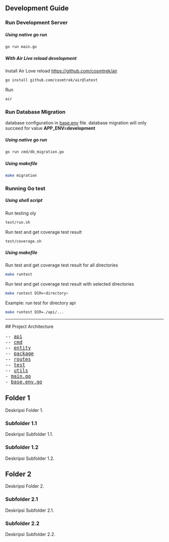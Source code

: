 ## Development Guide

### Run Development Server
##### Using native go run
```sh
go run main.go
```

##### With Air Live reload development
Install Air Love reload <a target="_blank" href="https://github.com/cosmtrek/air">https://github.com/cosmtrek/air</a>
```sh
go install github.com/cosmtrek/air@latest
```
Run
```sh
air
```


### Run Database Migration
database configuration in [base.env](base.env) file. database migration will only succeed for value **APP_ENV=development**

##### Using native go run
```sh
go run cmd/db_migration.go
```

##### Using makefile
```sh
make migration
```


### Running Go test
##### Using shell script
Run testing oly
```sh
test/run.sh
```

Run test and get coverage test result
```sh
test/coverage.sh
```

##### Using makefile
Run test and get coverage test result for all directories
```sh
make runtest
```

Run test and get coverage test result with selected directories
```sh
make runtest DIR=<directory>
```
Example: run test for directory api
```sh
make runtest DIR=./api/...
```

<hr>
## Project Architecture

<pre style="font-size: 15px; font-weigt: bold;">
-- <a target="_blank" href="api/">api</a>
-- <a target="_blank" href="cmd/">cmd</a>
-- <a target="_blank" href="entity/">entity</a>
-- <a target="_blank" href="package/">package</a>
-- <a target="_blank" href="routes/">routes</a>
-- <a target="_blank" href="test/">test</a>
-- <a target="_blank" href="utils/">utils</a>
- <a target="_blank" href="main.go">main.go</a>
- <a target="_blank" href="base.env.go">base.env.go</a>
</pre>

## Folder 1

Deskripsi Folder 1.

### Subfolder 1.1

Deskripsi Subfolder 1.1.

### Subfolder 1.2

Deskripsi Subfolder 1.2.

## Folder 2

Deskripsi Folder 2.

### Subfolder 2.1

Deskripsi Subfolder 2.1.

### Subfolder 2.2

Deskripsi Subfolder 2.2.
